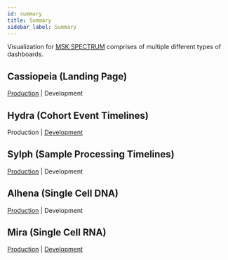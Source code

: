 ```yaml
---
id: summary
title: Summary
sidebar_label: Summary
---
```


Visualization for [MSK SPECTRUM](spectrum.mskcc.org) comprises of multiple different types of dashboards.

## Cassiopeia (Landing Page)

[Production](spectrum.mskcc.org) | Development



## Hydra (Cohort Event Timelines)

Production | [Development](http://spectrum-cohort-event.eastus.cloudapp.azure.com)


## Sylph (Sample Processing Timelines)

[Production](spectrum.mskcc.org/cohort/surgery) | Development


## Alhena (Single Cell DNA)

[Production](spectrum.mskcc.org/cohort/surgery) | Development

## Mira (Single Cell RNA)

[Production](http://spectrum.mskcc.org/scrna/) | [Development](http://spectrum-scrna.eastus.cloudapp.azure.com)
